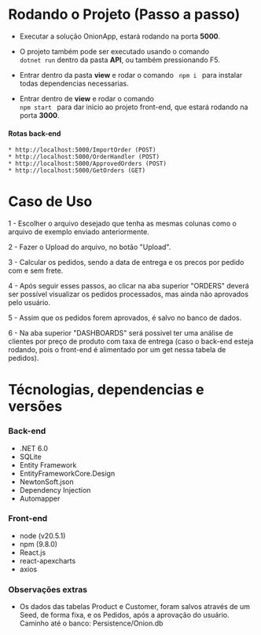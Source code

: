 
# Rodando o Projeto (Passo a passo)

* Executar a solução OnionApp, estará rodando na porta **5000**.
* O projeto também pode ser executado usando o comando <code> dotnet run</code> dentro da pasta **API**, ou também pressionando F5.
  
* Entrar dentro da pasta **view** e rodar o comando <code> npm i </code>
  para instalar todas dependencias necessarias.

* Entrar dentro de **view** e rodar o comando <code> npm start </code> para dar inicio ao projeto front-end, que estará rodando na porta **3000**.
  
#### Rotas back-end
    * http://localhost:5000/ImportOrder (POST)
    * http://localhost:5000/OrderHandler (POST)
    * http://localhost:5000/ApprovedOrders (POST)
    * http://localhost:5000/GetOrders (GET)

# Caso de Uso

1 - Escolher o arquivo desejado que tenha as mesmas colunas como o arquivo de exemplo enviado anteriormente.

2 - Fazer o Upload do arquivo, no botão "Upload".

3 - Calcular os pedidos, sendo a data de entrega e os precos por pedido com e sem frete.

4 - Após seguir esses passos, ao clicar na aba superior "ORDERS" deverá ser possível visualizar os pedidos processados, mas ainda não aprovados pelo usuário.

5 - Assim que os pedidos forem aprovados, é salvo no banco de dados.

6 - Na aba superior "DASHBOARDS" será possivel ter uma análise de clientes por preço de produto com taxa de entrega (caso o back-end esteja rodando, pois o front-end é alimentado por um get nessa tabela de pedidos).

# Técnologias, dependencias e versões
### Back-end
* .NET 6.0
* SQLite
* Entity Framework
* EntityFrameworkCore.Design
* NewtonSoft.json
* Dependency Injection
* Automapper

### Front-end
* node (v20.5.1)
* npm (9.8.0)
* React.js
* react-apexcharts
* axios

### Observações extras

* Os dados das tabelas Product e Customer, foram salvos através de um Seed, de forma fixa, e os Pedidos, após a aprovação do usuário. Caminho até o banco: Persistence/Onion.db




